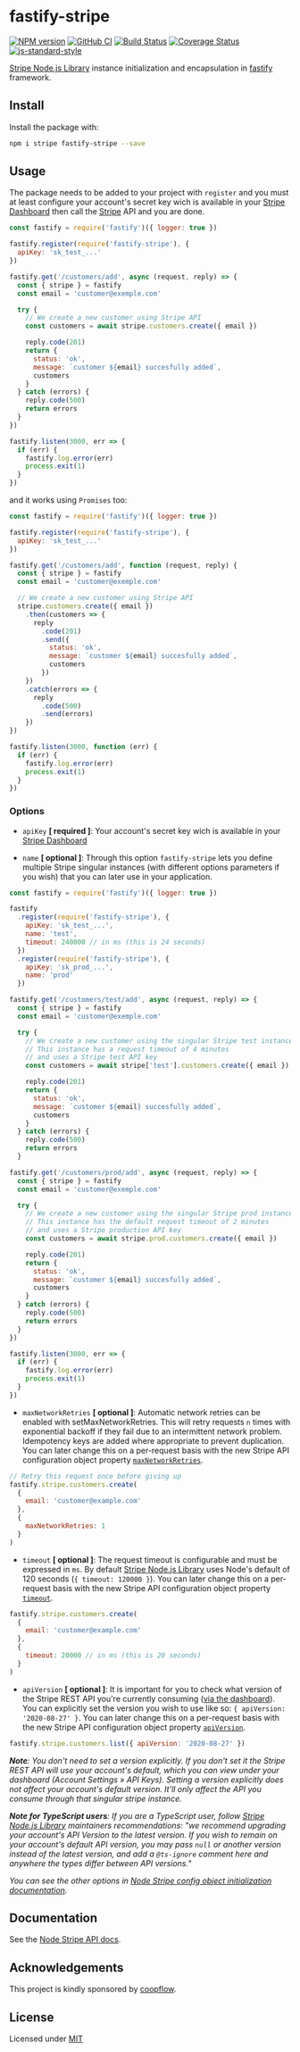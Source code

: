 # fastify-stripe

[![NPM version](https://img.shields.io/npm/v/fastify-stripe.svg?style=flat)](https://www.npmjs.com/package/fastify-stripe)
[![GitHub CI](https://github.com/coopflow/fastify-stripe/workflows/GitHub%20CI/badge.svg)](https://github.com/coopflow/fastify-stripe/actions?workflow=GitHub+CI)
[![Build Status](https://travis-ci.com/coopflow/fastify-stripe.svg?branch=master)](https://travis-ci.com/coopflow/fastify-stripe)
[![Coverage Status](https://coveralls.io/repos/github/coopflow/fastify-stripe/badge.svg?branch=master)](https://coveralls.io/github/coopflow/fastify-stripe?branch=master)
[![js-standard-style](https://img.shields.io/badge/code%20style-standard-brightgreen.svg?style=flat)](http://standardjs.com/)

[Stripe Node.js Library](https://github.com/stripe/stripe-node) instance initialization and encapsulation in [fastify](https://github.com/fastify/fastify) framework.

## Install

Install the package with:
```sh
npm i stripe fastify-stripe --save
```


## Usage

The package needs to be added to your project with `register` and you must at least configure your account's secret key wich is available in your [Stripe Dashboard](https://dashboard.stripe.com/account/apikeys) then call the [Stripe](https://github.com/stripe/stripe-node) API and you are done.
```js
const fastify = require('fastify')({ logger: true })

fastify.register(require('fastify-stripe'), {
  apiKey: 'sk_test_...'
})

fastify.get('/customers/add', async (request, reply) => {
  const { stripe } = fastify
  const email = 'customer@exemple.com'

  try {
    // We create a new customer using Stripe API
    const customers = await stripe.customers.create({ email })

    reply.code(201)
    return {
      status: 'ok',
      message: `customer ${email} succesfully added`,
      customers
    }
  } catch (errors) {
    reply.code(500)
    return errors
  }
})

fastify.listen(3000, err => {
  if (err) {
    fastify.log.error(err)
    process.exit(1)
  }
})
```

and it works using `Promises` too:
```js
const fastify = require('fastify')({ logger: true })

fastify.register(require('fastify-stripe'), {
  apiKey: 'sk_test_...'
})

fastify.get('/customers/add', function (request, reply) {
  const { stripe } = fastify
  const email = 'customer@exemple.com'

  // We create a new customer using Stripe API
  stripe.customers.create({ email })
    .then(customers => {
      reply
        .code(201)
        .send({
          status: 'ok',
          message: `customer ${email} succesfully added`,
          customers
        })
    })
    .catch(errors => {
      reply
        .code(500)
        .send(errors)
    })
})

fastify.listen(3000, function (err) {
  if (err) {
    fastify.log.error(err)
    process.exit(1)
  }
})
```

### Options

* `apiKey` **[ required ]**: Your account's secret key wich is available in your [Stripe Dashboard](https://dashboard.stripe.com/account/apikeys)


* `name` **[ optional ]**: Through this option `fastify-stripe` lets you define multiple Stripe singular instances (with different options parameters if you wish) that you can later use in your application.
```js
const fastify = require('fastify')({ logger: true })

fastify
  .register(require('fastify-stripe'), {
    apiKey: 'sk_test_...',
    name: 'test',
    timeout: 240000 // in ms (this is 24 seconds)
  })
  .register(require('fastify-stripe'), {
    apiKey: 'sk_prod_...',
    name: 'prod'
  })

fastify.get('/customers/test/add', async (request, reply) => {
  const { stripe } = fastify
  const email = 'customer@exemple.com'

  try {
    // We create a new customer using the singular Stripe test instance
    // This instance has a request timeout of 4 minutes
    // and uses a Stripe test API key
    const customers = await stripe['test'].customers.create({ email })

    reply.code(201)
    return {
      status: 'ok',
      message: `customer ${email} succesfully added`,
      customers
    }
  } catch (errors) {
    reply.code(500)
    return errors
  }

fastify.get('/customers/prod/add', async (request, reply) => {
  const { stripe } = fastify
  const email = 'customer@exemple.com'

  try {
    // We create a new customer using the singular Stripe prod instance
    // This instance has the default request timeout of 2 minutes
    // and uses a Stripe production API key
    const customers = await stripe.prod.customers.create({ email })

    reply.code(201)
    return {
      status: 'ok',
      message: `customer ${email} succesfully added`,
      customers
    }
  } catch (errors) {
    reply.code(500)
    return errors
  }
})

fastify.listen(3000, err => {
  if (err) {
    fastify.log.error(err)
    process.exit(1)
  }
})
```

* `maxNetworkRetries` **[ optional ]**: Automatic network retries can be enabled with setMaxNetworkRetries. This will retry requests `n` times with exponential backoff if they fail due to an intermittent network problem. Idempotency keys are added where appropriate to prevent duplication. You can later change this on a per-request basis with the new Stripe API configuration object property [`maxNetworkRetries`](https://github.com/stripe/stripe-node#network-retries).
```js
// Retry this request once before giving up
fastify.stripe.customers.create(
  {
    email: 'customer@example.com'
  },
  {
    maxNetworkRetries: 1
  }
)
```

* `timeout` **[ optional ]**: The request timeout is configurable and must be expressed in `ms`. By default [Stripe Node.js Library](https://github.com/stripe/stripe-node) uses Node's default of 120 seconds (`{ timeout: 120000 }`). You can later change this on a per-request basis with the new Stripe API configuration object property [`timeout`](https://github.com/stripe/stripe-node#configuring-timeout).
```js
fastify.stripe.customers.create(
  {
    email: 'customer@example.com'
  },
  {
    timeout: 20000 // in ms (this is 20 seconds)
  }
)
```

* `apiVersion` **[ optional ]**: It is important for you to check what version of the Stripe REST API you're currently consuming ([via the dashboard](https://manage.stripe.com/account/apikeys)). You can explicitly set the version you wish to use like so: `{ apiVersion: '2020-08-27' }`. You can later change this on a per-request basis with the new Stripe API configuration object property [`apiVersion`](https://github.com/stripe/stripe-node/wiki/Migration-guide-for-v8#mark-all-setter-methods-as-deprecated-emit-warnings).
```js
fastify.stripe.customers.list({ apiVersion: '2020-08-27' })
```
*__Note__: You don't need to set a version explicitly. If you don't set it the Stripe REST API will use your account's default, which you can view under your dashboard (Account Settings » API Keys). Setting a version explicitly does not affect your account's default version. It'll only affect the API you consume through that singular stripe instance.*

*__Note for TypeScript users__: If you are a TypeScript user, follow [Stripe Node.js Library](https://github.com/stripe/stripe-node) maintainers recommendations: "we recommend upgrading your account's API Version to the latest version.
If you wish to remain on your account's default API version, you may pass `null` or another version instead of the latest version, and add a `@ts-ignore` comment here and anywhere the types differ between API versions."*

*You can see the other options in [Node Stripe config object initialization documentation](https://github.com/stripe/stripe-node#initialize-with-config-object).*

## Documentation

See the [Node Stripe API docs](https://stripe.com/docs/api/node#intro).

## Acknowledgements

This project is kindly sponsored by [coopflow](https://www.coopflow.com).


## License

Licensed under [MIT](https://github.com/coopflow/fastify-stripe/blob/master/LICENSE)
